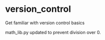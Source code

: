 # version_control
Get familiar with version control basics

math_lib.py updated to prevent division over 0.
